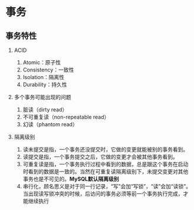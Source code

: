 # 事务

## 事务特性

1. ACID
   1. Atomic：原子性
   2. Consistency：一致性
   3. Isolation：隔离性
   4. Durability：持久性
2. 多个事务可能出现的问题
   1. 脏读（dirty read）
   2. 不可重复读（non-repeatable read）
   3. 幻读（phantom read）

3. 隔离级别
   1. 读未提交是指，一个事务还没提交时，它做的变更就能被别的事务看到。
   2. 读提交是指，一个事务提交之后，它做的变更才会被其他事务看到。
   3. 可重复读是指，一个事务执行过程中看到的数据，总是跟这个事务在启动时看到的数据是一致的。当然在可重复读隔离级别下，未提交变更对其他事务也是不可见的。**MySQL默认隔离级别**
   4. 串行化，顾名思义是对于同一行记录，“写”会加“写锁”，“读”会加“读锁”。当出现读写锁冲突的时候，后访问的事务必须等前一个事务执行完成，才能继续执行

